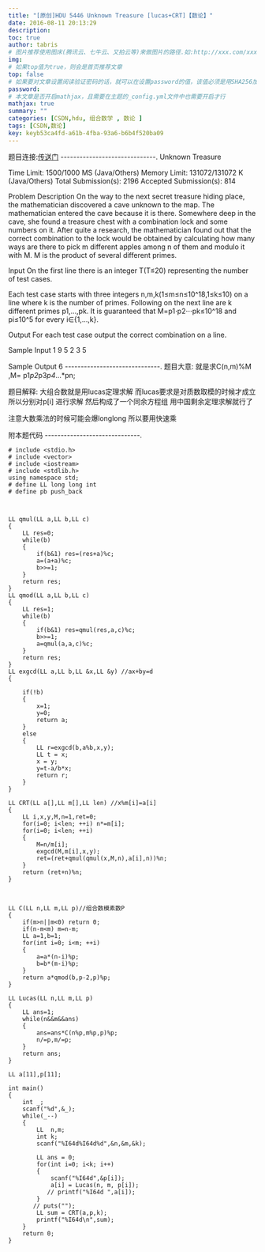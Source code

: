 ```yaml
---
title: "[原创]HDU 5446 Unknown Treasure [lucas+CRT]【数论】"
date: 2016-08-11 20:13:29
description:
toc: true
author: tabris
# 图片推荐使用图床(腾讯云、七牛云、又拍云等)来做图片的路径.如:http://xxx.com/xxx.jpg
img:
# 如果top值为true，则会是首页推荐文章
top: false
# 如果要对文章设置阅读验证密码的话，就可以在设置password的值，该值必须是用SHA256加密后的密码，防止被他人识破
password:
# 本文章是否开启mathjax，且需要在主题的_config.yml文件中也需要开启才行
mathjax: true
summary: ""
categories: [CSDN,hdu, 组合数学 , 数论 ]
tags: [CSDN,数论]
key: keyb53ca4fd-a61b-4fba-93a6-b6b4f520ba09
---
```


题目连接:[传送门](http://acm.hdu.edu.cn/showproblem.php?pid=5446)
------------------------------.
Unknown Treasure

Time Limit: 1500/1000 MS (Java/Others)    Memory Limit: 131072/131072 K (Java/Others)
Total Submission(s): 2196    Accepted Submission(s): 814


Problem Description
On the way to the next secret treasure hiding place, the mathematician discovered a cave unknown to the map. The mathematician entered the cave because it is there. Somewhere deep in the cave, she found a treasure chest with a combination lock and some numbers on it. After quite a research, the mathematician found out that the correct combination to the lock would be obtained by calculating how many ways are there to pick m different apples among n of them and modulo it with M. M is the product of several different primes.


Input
On the first line there is an integer T(T≤20) representing the number of test cases.

Each test case starts with three integers n,m,k(1≤m≤n≤10^18,1≤k≤10) on a line where k is the number of primes. Following on the next line are k different primes p1,...,pk. It is guaranteed that M=p1⋅p2⋅⋅⋅pk≤10^18 and pi≤10^5 for every i∈{1,...,k}.


Output
For each test case output the correct combination on a line.


Sample Input
1
9 5 2
3 5


Sample Output
6
------------------------------.
题目大意:
就是求C(n,m)%M ,M= p1*p2*p3*p4*...*pn;

题目解释:
大组合数就是用lucas定理求解
而lucas要求是对质数取模的时候才成立
所以分别对p[i] 进行求解 然后构成了一个同余方程组
用中国剩余定理求解就行了

注意大数乘法的时候可能会爆longlong  所以要用快速乘


附本题代码
------------------------------.
```
# include <stdio.h>
# include <vector>
# include <iostream>
# include <stdlib.h>
using namespace std;
# define LL long long int
# define pb push_back



LL qmul(LL a,LL b,LL c)
{
    LL res=0;
    while(b)
    {
        if(b&1) res=(res+a)%c;
        a=(a+a)%c;
        b>>=1;
    }
    return res;
}
LL qmod(LL a,LL b,LL c)
{
    LL res=1;
    while(b)
    {
        if(b&1) res=qmul(res,a,c)%c;
        b>>=1;
        a=qmul(a,a,c)%c;
    }
    return res;
}
LL exgcd(LL a,LL b,LL &x,LL &y) //ax+by=d
{

    if(!b)
    {
        x=1;
        y=0;
        return a;
    }
    else
    {
        LL r=exgcd(b,a%b,x,y);
        LL t = x;
        x = y;
        y=t-a/b*x;
        return r;
    }
}

LL CRT(LL a[],LL m[],LL len) //x%m[i]=a[i]
{
    LL i,x,y,M,n=1,ret=0;
    for(i=0; i<len; ++i) n*=m[i];
    for(i=0; i<len; ++i)
    {
        M=n/m[i];
        exgcd(M,m[i],x,y);
        ret=(ret+qmul(qmul(x,M,n),a[i],n))%n;
    }
    return (ret+n)%n;
}



LL C(LL n,LL m,LL p)//组合数模素数P
{
    if(m>n||m<0) return 0;
    if(n-m<m) m=n-m;
    LL a=1,b=1;
    for(int i=0; i<m; ++i)
    {
        a=a*(n-i)%p;
        b=b*(m-i)%p;
    }
    return a*qmod(b,p-2,p)%p;
}

LL Lucas(LL n,LL m,LL p)
{
    LL ans=1;
    while(n&&m&&ans)
    {
        ans=ans*C(n%p,m%p,p)%p;
        n/=p,m/=p;
    }
    return ans;
}

LL a[11],p[11];

int main()
{
    int _;
    scanf("%d",&_);
    while(_--)
    {
        LL  n,m;
        int k;
        scanf("%I64d%I64d%d",&n,&m,&k);

        LL ans = 0;
        for(int i=0; i<k; i++)
        {
            scanf("%I64d",&p[i]);
            a[i] = Lucas(n, m, p[i]);
           // printf("%I64d ",a[i]);
        }
       // puts("");
        LL sum = CRT(a,p,k);
        printf("%I64d\n",sum);
    }
    return 0;
}
```